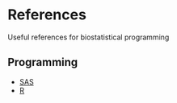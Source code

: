 # References
Useful references for biostatistical programming

## Programming

* [SAS](https://github.com/emera86/References/tree/master/SAS)
* [R](https://github.com/emera86/References/tree/master/R)
